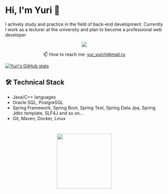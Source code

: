 # Hi, I'm Yuri 👋
I actively study and practice in the field of back-end development. Currently I work as a lecturer at the university and plan to become a professional web developer

<p align='center'>
   <a href="https://t.me/Achitheus">
       <img src="https://img.shields.io/badge/Telegram-2CA5E0?style=for-the-badge&logo=telegram&logoColor=white"/>
   </a>
</p>
<p align='center'>
   📫 How to reach me: <a href='mailto:yur_yurch@mail.ru'>yur_yurch@mail.ru</a>
</p>


[![Yuri's GitHub stats](https://github-readme-stats.vercel.app/api?username=Achitheus&show_icons=true&include_all_commits=true&count_private=true)](https://github.com/anuraghazra/github-readme-stats)


## 🛠 Technical Stack
*   Java/C++ languages
*   Oracle SQL, PostgreSQL
*   Spring Framework, Spring Boot, Spring Test, Spring Data Jpa, Spring Jdbc template, SLF4J and so on...
*   Git, Maven, Docker, Linux

<div align="center" style="margin: 40px 0">
   <a href="https://github.com/Achitheus/github-profile-views-counter">
       <img width="175px" src="https://komarev.com/ghpvc/?username=Achitheus&color=DE002D">
   </a>
</div>
